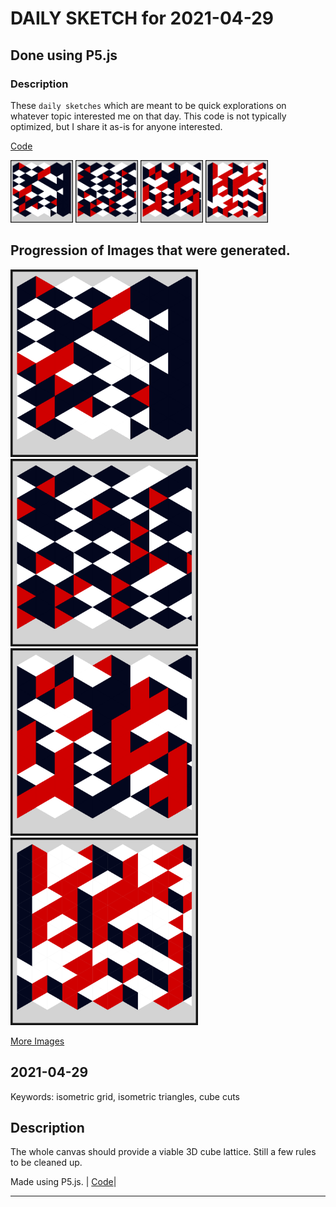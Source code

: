 # DAILY SKETCH for 2021-04-29

## Done using P5.js

### Description

These `daily sketches` which are meant to be quick explorations     on whatever topic interested me on that day. This code is not typically optimized, but I share it as-is     for anyone interested.

[Code](2021-04-29) 

<img src = 'images/keep_2021-04-29-11-03-16.png' width = '100'> <img src = 'images/keep_2021-04-29-22-24-33.png' width = '100'> <img src = 'images/keep_2021-04-29-22-36-28.png' width = '100'> <img src = 'images/keep_2021-04-29-23-34-00.png' width = '100'> 

## Progression of Images that were generated.

<img src = 'images/keep_2021-04-29-11-03-16.png' width = '300'> 
<img src = 'images/keep_2021-04-29-22-24-33.png' width = '300'> 
<img src = 'images/keep_2021-04-29-22-36-28.png' width = '300'> 
<img src = 'images/keep_2021-04-29-23-34-00.png' width = '300'> 


[More Images](2021-04-29/images) 

## 2021-04-29
Keywords: isometric grid, isometric triangles, cube cuts 

## Description 

 The whole canvas should provide a viable 3D cube lattice. Still a few rules to be cleaned up.
 

Made using P5.js. | [Code](2021/2021-04-29/)| 

-----

